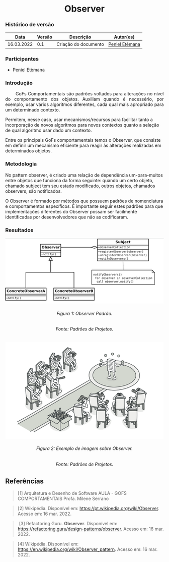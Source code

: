 # <center> Observer

### Histórico de versão<br>

| Data       | Versão | Descrição            | Autor(es)  |
| ---------- | ------ | -------------------- | ---------- |
| 16.03.2022 | 0.1    | Criação do documento | [Peniel Etèmana](https://github.com/zpeniel09) |

### Participantes

- Peniel Etèmana 

### Introdução

<p align="justify">&emsp;&emsp;
GoFs Comportamentais são padrões voltados para alterações no nível do comportamento dos objetos. Auxiliam quando é necessério, por exemplo, usar vários algoritmos diferentes, cada qual mais apropriado para um determinado contexto. 

Permitem, nesse caso, usar mecanismos/recursos para facilitar tanto a incorporação de novos algoritmos para 
novos contextos quanto a seleção de qual algoritmo usar dado um contexto.

Entre os principais GoFs comportamentais temos o Observer, que consiste em definir um mecanismo eficiente para reagir
às alterações realizadas em determinados objetos.

</p>

### Metodologia

<p>
    No pattern observer, é criado uma relação de dependência um-para-muitos entre objetos que funciona da forma seguinte:
    quando um certo objeto, chamado subject tem seu estado modificado, outros objetos, chamados observers, são notificados. 
</p>

<p>
    O Observer é formado por métodos que possuem padrões de nomenclatura e comportamentos específicos. É importante seguir estes padrões para que implementações diferentes do Observer possam ser facilmente identificadas por desenvolvedores que não as codificaram.
</p>

### Resultados

<center>
<img src="../../../assets/img/padroes/observer-padrao.png" class="zoom"> 
<h6>Figura 1: Observer Padrão.</h6>
<h6>Fonte: Padrões de Projetos.</h6>
</center>

<center>
<img src="../../../assets/img/padroes/imagem-observer.png" class="zoom"> 
<h6>Figura 2: Exemplo de imagem sobre Observer.</h6>
<h6>Fonte: Padrões de Projetos.</h6>
</center>

## Referências

> [1] Arquitetura e Desenho de Software AULA - GOFS COMPORTAMENTAIS Profa. Milene Serrano

> [2] Wikipédia. Disponível em: <https://pt.wikipedia.org/wiki/Observer>. Acesso em: 16 mar. 2022.

>‌ [3] Refactoring Guru. **Observer**. Disponível em: <https://refactoring.guru/design-patterns/observer>. Acesso em: 16 mar. 2022.

> [4] Wikipédia. Disponível em: <https://en.wikipedia.org/wiki/Observer_pattern>. Acesso em: 16 mar. 2022.
